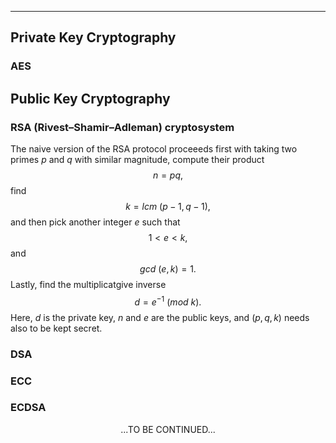 ***
## Private Key Cryptography
### AES

## Public Key Cryptography
### RSA (Rivest–Shamir–Adleman) cryptosystem 
The naive version of the RSA protocol proceeeds first with taking two primes ${p}$ and ${q}$ with similar magnitude, compute their product $$n=pq,$$ find $$k=lcm{\:}(p-1,q-1),$$ and then pick another integer ${e}$ such that $${1}<{e}<{k},$$ and $$gcd{\:}(e,k)=1.$$ Lastly, find the multiplicatgive inverse $$d=e^{-1}{\:}(mod{\:}k).$$ Here, ${d}$ is the private key, ${n}$ and ${e}$ are the public keys, and ${(p,q,k)}$ needs also to be kept secret.

  

### DSA
### ECC
### ECDSA
  
  
<p/><p align="center">...TO BE CONTINUED...<p/>
<p/><script type="text/javascript" charset="utf-8" src=" https://cdn.mathjax.org/mathjax/latest/MathJax.js?config=TeX-AMS-MML_HTMLorMML, https://vincenttam.github.io/javascripts/MathJaxLocal.js"></script>
